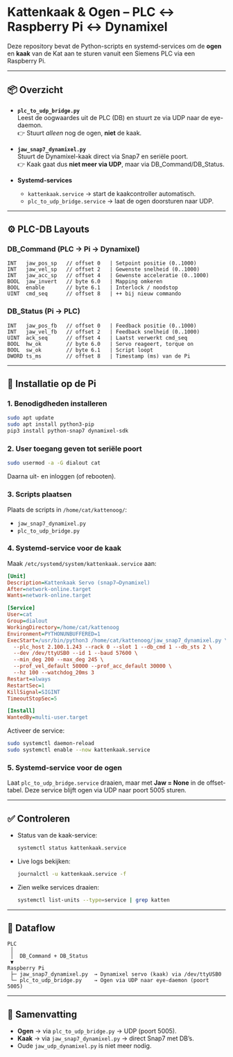 # Kattenkaak & Ogen – PLC ↔ Raspberry Pi ↔ Dynamixel

Deze repository bevat de Python-scripts en systemd-services om de **ogen** en **kaak** van de Kat aan te sturen vanuit een Siemens PLC via een Raspberry Pi.

---

## 📦 Overzicht

- **`plc_to_udp_bridge.py`**  
  Leest de oogwaardes uit de PLC (DB) en stuurt ze via UDP naar de eye-daemon.  
  👉 Stuurt *alleen* nog de ogen, **niet** de kaak.

- **`jaw_snap7_dynamixel.py`**  
  Stuurt de Dynamixel-kaak direct via Snap7 en seriële poort.  
  👉 Kaak gaat dus **niet meer via UDP**, maar via DB_Command/DB_Status.

- **Systemd-services**  
  - `kattenkaak.service` → start de kaakcontroller automatisch.  
  - `plc_to_udp_bridge.service` → laat de ogen doorsturen naar UDP.

---

## ⚙️ PLC-DB Layouts

### DB_Command (PLC → Pi → Dynamixel)

```
INT   jaw_pos_sp   // offset 0   | Setpoint positie (0..1000)
INT   jaw_vel_sp   // offset 2   | Gewenste snelheid (0..1000)
INT   jaw_acc_sp   // offset 4   | Gewenste acceleratie (0..1000)
BOOL  jaw_invert   // byte 6.0   | Mapping omkeren
BOOL  enable       // byte 6.1   | Interlock / noodstop
UINT  cmd_seq      // offset 8   | ++ bij nieuw commando
```

### DB_Status (Pi → PLC)

```
INT   jaw_pos_fb   // offset 0   | Feedback positie (0..1000)
INT   jaw_vel_fb   // offset 2   | Feedback snelheid (0..1000)
UINT  ack_seq      // offset 4   | Laatst verwerkt cmd_seq
BOOL  hw_ok        // byte 6.0   | Servo reageert, torque on
BOOL  sw_ok        // byte 6.1   | Script loopt
DWORD ts_ms        // offset 8   | Timestamp (ms) van de Pi
```

---

## 🚀 Installatie op de Pi

### 1. Benodigdheden installeren
```bash
sudo apt update
sudo apt install python3-pip
pip3 install python-snap7 dynamixel-sdk
```

### 2. User toegang geven tot seriële poort
```bash
sudo usermod -a -G dialout cat
```
Daarna uit- en inloggen (of rebooten).

### 3. Scripts plaatsen
Plaats de scripts in `/home/cat/kattenoog/`:
- `jaw_snap7_dynamixel.py`
- `plc_to_udp_bridge.py`

### 4. Systemd-service voor de kaak
Maak `/etc/systemd/system/kattenkaak.service` aan:

```ini
[Unit]
Description=Kattenkaak Servo (snap7→Dynamixel)
After=network-online.target
Wants=network-online.target

[Service]
User=cat
Group=dialout
WorkingDirectory=/home/cat/kattenoog
Environment=PYTHONUNBUFFERED=1
ExecStart=/usr/bin/python3 /home/cat/kattenoog/jaw_snap7_dynamixel.py \
  --plc_host 2.100.1.243 --rack 0 --slot 1 --db_cmd 1 --db_sts 2 \
  --dev /dev/ttyUSB0 --id 1 --baud 57600 \
  --min_deg 200 --max_deg 245 \
  --prof_vel_default 50000 --prof_acc_default 30000 \
  --hz 100 --watchdog_20ms 3
Restart=always
RestartSec=1
KillSignal=SIGINT
TimeoutStopSec=5

[Install]
WantedBy=multi-user.target
```

Activeer de service:
```bash
sudo systemctl daemon-reload
sudo systemctl enable --now kattenkaak.service
```

### 5. Systemd-service voor de ogen
Laat `plc_to_udp_bridge.service` draaien, maar met **Jaw = None** in de offset-tabel. Deze service blijft ogen via UDP naar poort 5005 sturen.

---

## ✅ Controleren

- Status van de kaak-service:
  ```bash
  systemctl status kattenkaak.service
  ```
- Live logs bekijken:
  ```bash
  journalctl -u kattenkaak.service -f
  ```
- Zien welke services draaien:
  ```bash
  systemctl list-units --type=service | grep katten
  ```

---

## 🔎 Dataflow

```
PLC
 │
 │  DB_Command + DB_Status
 ▼
Raspberry Pi
 ├─ jaw_snap7_dynamixel.py  → Dynamixel servo (kaak) via /dev/ttyUSB0
 └─ plc_to_udp_bridge.py    → Ogen via UDP naar eye-daemon (poort 5005)
```

---

## 📝 Samenvatting

- **Ogen** → via `plc_to_udp_bridge.py` → UDP (poort 5005).  
- **Kaak** → via `jaw_snap7_dynamixel.py` → direct Snap7 met DB’s.  
- Oude `jaw_udp_dynamixel.py` is niet meer nodig.
